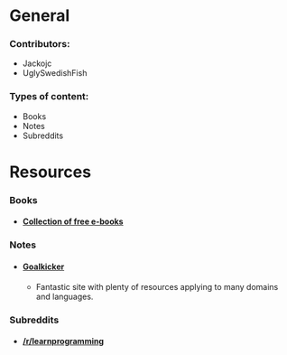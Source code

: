 # General

### Contributors:
- Jackojc
- UglySwedishFish

### Types of content:
- Books
- Notes
- Subreddits

# Resources

### Books
- #### [Collection of free e-books](https://github.com/EbookFoundation/free-programming-books)


### Notes
- #### [Goalkicker](http://goalkicker.com/)
  - Fantastic site with plenty of resources applying to many domains and languages.


### Subreddits
- #### [/r/learnprogramming](https://www.reddit.com/r/learnprogramming/)

